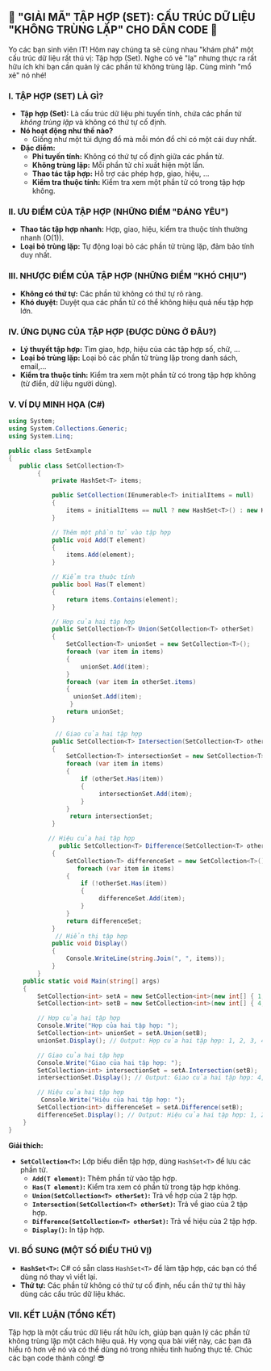 ## **🚀 "GIẢI MÃ" TẬP HỢP (SET): CẤU TRÚC DỮ LIỆU "KHÔNG TRÙNG LẶP" CHO DÂN CODE 🚀**

Yo các bạn sinh viên IT! Hôm nay chúng ta sẽ cùng nhau "khám phá" một cấu trúc dữ liệu rất thú vị: Tập hợp (Set). Nghe
có vẻ "lạ" nhưng thực ra rất hữu ích khi bạn cần quản lý các phần tử không trùng lặp. Cùng mình "mổ xẻ" nó nhé!

### **I. TẬP HỢP (SET) LÀ GÌ?**

- **Tập hợp (Set):** Là cấu trúc dữ liệu phi tuyến tính, chứa các phần tử _không trùng lặp_ và không có thứ tự cố định.
- **Nó hoạt động như thế nào?**
    - Giống như một túi đựng đồ mà mỗi món đồ chỉ có một cái duy nhất.
- **Đặc điểm:**
    - **Phi tuyến tính:** Không có thứ tự cố định giữa các phần tử.
    - **Không trùng lặp:** Mỗi phần tử chỉ xuất hiện một lần.
    - **Thao tác tập hợp:** Hỗ trợ các phép hợp, giao, hiệu, ...
    - **Kiểm tra thuộc tính:** Kiểm tra xem một phần tử có trong tập hợp không.

### **II. ƯU ĐIỂM CỦA TẬP HỢP (NHỮNG ĐIỂM "ĐÁNG YÊU")**

- **Thao tác tập hợp nhanh:** Hợp, giao, hiệu, kiểm tra thuộc tính thường nhanh (O(1)).
- **Loại bỏ trùng lặp:** Tự động loại bỏ các phần tử trùng lặp, đảm bảo tính duy nhất.

### **III. NHƯỢC ĐIỂM CỦA TẬP HỢP (NHỮNG ĐIỂM "KHÓ CHỊU")**

- **Không có thứ tự:** Các phần tử không có thứ tự rõ ràng.
- **Khó duyệt:** Duyệt qua các phần tử có thể không hiệu quả nếu tập hợp lớn.

### **IV. ỨNG DỤNG CỦA TẬP HỢP (ĐƯỢC DÙNG Ở ĐÂU?)**

- **Lý thuyết tập hợp:** Tìm giao, hợp, hiệu của các tập hợp số, chữ, ...
- **Loại bỏ trùng lặp:** Loại bỏ các phần tử trùng lặp trong danh sách, email,...
- **Kiểm tra thuộc tính:** Kiểm tra xem một phần tử có trong tập hợp không (từ điển, dữ liệu người dùng).

### **V. VÍ DỤ MINH HỌA (C#)**

```csharp
using System;
using System.Collections.Generic;
using System.Linq;

public class SetExample
{
   public class SetCollection<T>
        {
            private HashSet<T> items;

            public SetCollection(IEnumerable<T> initialItems = null)
            {
                items = initialItems == null ? new HashSet<T>() : new HashSet<T>(initialItems);
            }

            // Thêm một phần tử vào tập hợp
            public void Add(T element)
            {
                items.Add(element);
            }

            // Kiểm tra thuộc tính
            public bool Has(T element)
            {
                return items.Contains(element);
            }

            // Hợp của hai tập hợp
            public SetCollection<T> Union(SetCollection<T> otherSet)
            {
                SetCollection<T> unionSet = new SetCollection<T>();
                foreach (var item in items)
                {
                    unionSet.Add(item);
                }
                foreach (var item in otherSet.items)
                {
                  unionSet.Add(item);
                 }
                return unionSet;
            }

             // Giao của hai tập hợp
            public SetCollection<T> Intersection(SetCollection<T> otherSet)
            {
                SetCollection<T> intersectionSet = new SetCollection<T>();
                foreach (var item in items)
                {
                    if (otherSet.Has(item))
                    {
                         intersectionSet.Add(item);
                    }
                }
                 return intersectionSet;
            }

           // Hiệu của hai tập hợp
              public SetCollection<T> Difference(SetCollection<T> otherSet)
            {
                SetCollection<T> differenceSet = new SetCollection<T>();
                   foreach (var item in items)
                {
                    if (!otherSet.Has(item))
                    {
                         differenceSet.Add(item);
                    }
                }
                return differenceSet;
            }
             // Hiển thị tập hợp
            public void Display()
            {
                Console.WriteLine(string.Join(", ", items));
            }
        }
    public static void Main(string[] args)
    {
        SetCollection<int> setA = new SetCollection<int>(new int[] { 1, 2, 3, 4, 5 });
        SetCollection<int> setB = new SetCollection<int>(new int[] { 4, 5, 6, 7, 8 });

        // Hợp của hai tập hợp
        Console.Write("Hợp của hai tập hợp: ");
        SetCollection<int> unionSet = setA.Union(setB);
        unionSet.Display(); // Output: Hợp của hai tập hợp: 1, 2, 3, 4, 5, 6, 7, 8

        // Giao của hai tập hợp
        Console.Write("Giao của hai tập hợp: ");
        SetCollection<int> intersectionSet = setA.Intersection(setB);
        intersectionSet.Display(); // Output: Giao của hai tập hợp: 4, 5

        // Hiệu của hai tập hợp
         Console.Write("Hiệu của hai tập hợp: ");
        SetCollection<int> differenceSet = setA.Difference(setB);
        differenceSet.Display(); // Output: Hiệu của hai tập hợp: 1, 2, 3
    }
}
```

**Giải thích:**

- **`SetCollection<T>`:** Lớp biểu diễn tập hợp, dùng `HashSet<T>` để lưu các phần tử.
    - **`Add(T element)`:** Thêm phần tử vào tập hợp.
    - **`Has(T element)`:** Kiểm tra xem có phần tử trong tập hợp không.
    - **`Union(SetCollection<T> otherSet)`:** Trả về hợp của 2 tập hợp.
    - **`Intersection(SetCollection<T> otherSet)`:** Trả về giao của 2 tập hợp.
    - **`Difference(SetCollection<T> otherSet)`:** Trả về hiệu của 2 tập hợp.
    - **`Display()`:** In tập hợp.

### **VI. BỔ SUNG (MỘT SỐ ĐIỀU THÚ VỊ)**

- **`HashSet<T>`:** C# có sẵn class `HashSet<T>` để làm tập hợp, các bạn có thể dùng nó thay vì viết lại.
- **Thứ tự:** Các phần tử không có thứ tự cố định, nếu cần thứ tự thì hãy dùng các cấu trúc dữ liệu khác.

### **VII. KẾT LUẬN (TỔNG KẾT)**

Tập hợp là một cấu trúc dữ liệu rất hữu ích, giúp bạn quản lý các phần tử không trùng lặp một cách hiệu quả. Hy vọng qua
bài viết này, các bạn đã hiểu rõ hơn về nó và có thể dùng nó trong nhiều tình huống thực tế. Chúc các bạn code thành
công! 😎
